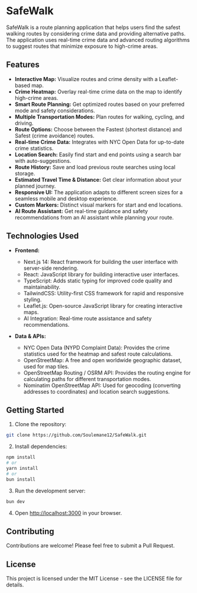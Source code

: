 # SafeWalk

SafeWalk is a route planning application that helps users find the safest walking routes by considering crime data and providing alternative paths. The application uses real-time crime data and advanced routing algorithms to suggest routes that minimize exposure to high-crime areas.

## Features

- **Interactive Map:** Visualize routes and crime density with a Leaflet-based map.
- **Crime Heatmap:** Overlay real-time crime data on the map to identify high-crime areas.
- **Smart Route Planning:** Get optimized routes based on your preferred mode and safety considerations.
- **Multiple Transportation Modes:** Plan routes for walking, cycling, and driving.
- **Route Options:** Choose between the Fastest (shortest distance) and Safest (crime avoidance) routes.
- **Real-time Crime Data:** Integrates with NYC Open Data for up-to-date crime statistics.
- **Location Search:** Easily find start and end points using a search bar with auto-suggestions.
- **Route History:** Save and load previous route searches using local storage.
- **Estimated Travel Time & Distance:** Get clear information about your planned journey.
- **Responsive UI:** The application adapts to different screen sizes for a seamless mobile and desktop experience.
- **Custom Markers:** Distinct visual markers for start and end locations.
- **AI Route Assistant:** Get real-time guidance and safety recommendations from an AI assistant while planning your route.

## Technologies Used

- **Frontend:**
  - Next.js 14: React framework for building the user interface with server-side rendering.
  - React: JavaScript library for building interactive user interfaces.
  - TypeScript: Adds static typing for improved code quality and maintainability.
  - TailwindCSS: Utility-first CSS framework for rapid and responsive styling.
  - Leaflet.js: Open-source JavaScript library for creating interactive maps.
  - AI Integration: Real-time route assistance and safety recommendations.

- **Data & APIs:**
  - NYC Open Data (NYPD Complaint Data): Provides the crime statistics used for the heatmap and safest route calculations.
  - OpenStreetMap: A free and open worldwide geographic dataset, used for map tiles.
  - OpenStreetMap Routing / OSRM API: Provides the routing engine for calculating paths for different transportation modes.
  - Nominatim OpenStreetMap API: Used for geocoding (converting addresses to coordinates) and location search suggestions.

## Getting Started

1. Clone the repository:
```bash
git clone https://github.com/Soulemane12/SafeWalk.git
```

2. Install dependencies:
```bash
npm install
# or
yarn install
# or
bun install
```

3. Run the development server:
```bash
bun dev
```

4. Open [http://localhost:3000](http://localhost:3000) in your browser.

## Contributing

Contributions are welcome! Please feel free to submit a Pull Request.

## License

This project is licensed under the MIT License - see the LICENSE file for details.
